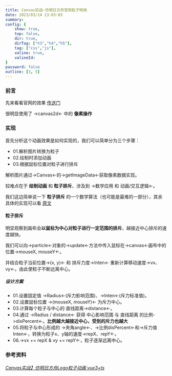 ```yaml
---
title: Canvas实战-仿明日方舟官网粒子特效
date: 2023/03/14 13:03:03
summary: 
config: {
    show: true,
    top: false,
    dir: true,
    dirTag: ["h3","h4","h5"],
    tag: ["css","js"],
    valine: true,
    valineId: 
}
password: false
outline: [3, 5]
---
```


<blog-js-CanvasRhodesIsland />

### 前言

先来看看官网的效果 [传送门](https://ak.hypergryph.com/#world)

很明显使用了 ->canvas2d<- 中的 **像素操作**


### 实现

首先分析这个动画效果是如何实现的，我们可以简单分为三个步骤：

+ 01.解析图片转换为粒子
+ 02.绘制时添加动画
+ 03.根据鼠标位置对粒子进行排斥

解析图片通过->Canvas<-的->getImageData<-获取像素数据实现。

较难点在于 **绘制动画** 和 **粒子排斥**，涉及到 ->数学应用 和 动画/交互逻辑<-。

我们这边简单说一下 **粒子排斥** 的一个数学算法（也可能是最难的一部分），其余具体的实现可以看 [原文](https://juejin.cn/post/7160491044222533639)

#### 粒子排斥

明显观察到画布会**以鼠标为中心对粒子进行一定范围的排斥**，越接近中心排斥的速度越快。

我们可以向->particle<-对象的->update<-方法中传入鼠标在->canvas<-画布中的位置->mouseX, mouseY<-。

并结合粒子当前位置->(x, y)<- 和 排斥力度->Inten<- 重新计算移动速度->vx、vy<-。由此使粒子不断远离中心。

##### 设计方案

+ 01.设置固定值 ->Radius<-(斥力影响范围)、->Inten<-(斥力标准值)。
+ 02.设置鼠标位置 ->(mouseX, mouseY)<- 为斥力中心。
+ 03.计算每个粒子与中心的 直线距离->distance<-。
+ 04.通过 ->Radius / distance<- 获得 中心影响范围 与 直线距离 的比例->disPercent<-。**比例越大越接近中心，受到的斥力也越大**
+ 05.将粒子与中心形成的 ->夹角angle<-、->比例disPercent<-和->斥力值Inten<-，转换为粒子x、y轴的速度->repX、repY<-。
+ 06.->vx += repX & vy += repY<-，粒子逐渐远离中心。

### 参考资料

###### [Canvas实战】仿明日方舟Logo粒子动画 vue3+ts](https://juejin.cn/post/7160491044222533639)
